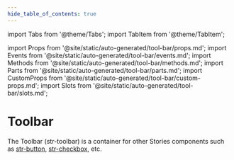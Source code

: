 ```yaml
---
hide_table_of_contents: true
---
```

import Tabs from '@theme/Tabs';
import TabItem from '@theme/TabItem';

import Props from '@site/static/auto-generated/tool-bar/props.md';
import Events from '@site/static/auto-generated/tool-bar/events.md';
import Methods from '@site/static/auto-generated/tool-bar/methods.md';
import Parts from '@site/static/auto-generated/tool-bar/parts.md';
import CustomProps from '@site/static/auto-generated/tool-bar/custom-props.md';
import Slots from '@site/static/auto-generated/tool-bar/slots.md';



# Toolbar

The Toolbar (str-toolbar) is a container for other Stories components such as [str-button](button.md), [str-checkbox](checkbox.md), etc.

  
<Props />
<Events />
<Methods />
<Parts />
<CustomProps />
<Slots />
